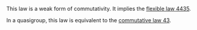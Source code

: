 This law is a weak form of commutativity.  It implies the [flexible law 4435](https://teorth.github.io/equational_theories/implications/?4435).

In a quasigroup, this law is equivalent to the [commutative law 43](https://teorth.github.io/equational_theories/implications/?43).
